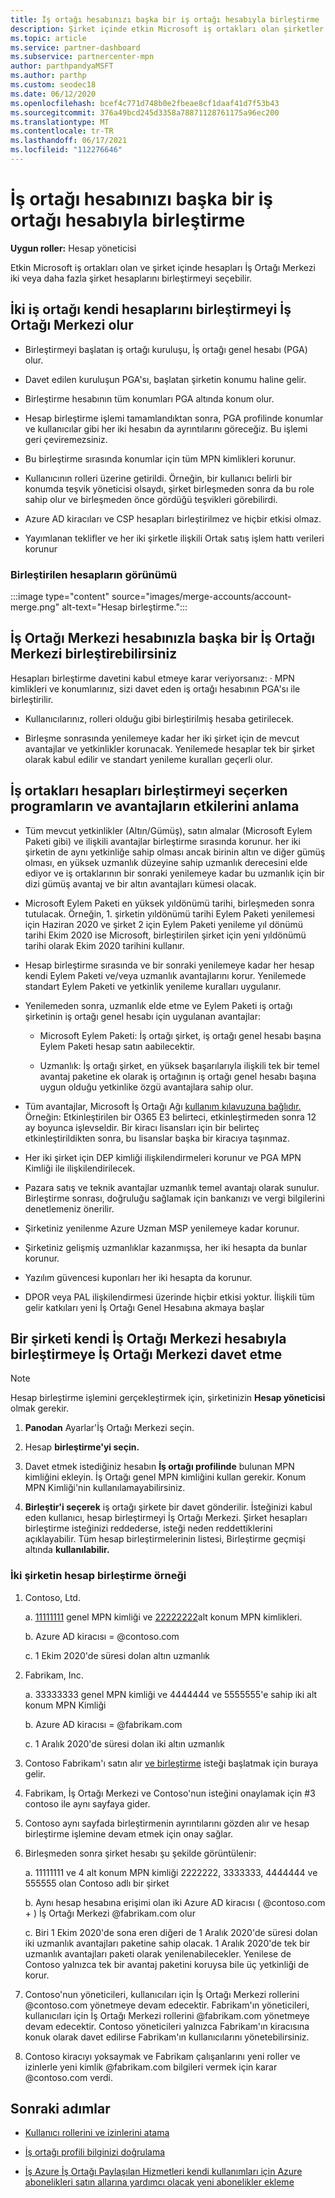 ```yaml
---
title: İş ortağı hesabınızı başka bir iş ortağı hesabıyla birleştirme
description: Şirket içinde etkin Microsoft iş ortakları olan şirketler için iş ortağı İş Ortağı Merkezi başka bir iş ortağı hesabıyla birleştirmeyi İş Ortağı Merkezi.
ms.topic: article
ms.service: partner-dashboard
ms.subservice: partnercenter-mpn
author: parthpandyaMSFT
ms.author: parthp
ms.custom: seodec18
ms.date: 06/12/2020
ms.openlocfilehash: bcef4c771d748b0e2fbeae8cf1daaf41d7f53b43
ms.sourcegitcommit: 376a49bcd245d3358a78871128761175a96ec200
ms.translationtype: MT
ms.contentlocale: tr-TR
ms.lasthandoff: 06/17/2021
ms.locfileid: "112276646"
---
```

# <a name="merge-your-partner-account-with-another-partner-account"></a>İş ortağı hesabınızı başka bir iş ortağı hesabıyla birleştirme

**Uygun roller:** Hesap yöneticisi

Etkin Microsoft iş ortakları olan ve şirket içinde hesapları İş Ortağı Merkezi iki veya daha fazla şirket hesaplarını birleştirmeyi seçebilir.

## <a name="what-happens-when-two-partners-elect-to-merge-their-partner-center-accounts"></a>İki iş ortağı kendi hesaplarını birleştirmeyi İş Ortağı Merkezi olur

- Birleştirmeyi başlatan iş ortağı kuruluşu, İş ortağı genel hesabı (PGA) olur.

- Davet edilen kuruluşun PGA'sı, başlatan şirketin konumu haline gelir.

- Birleştirme hesabının tüm konumları PGA altında konum olur.

- Hesap birleştirme işlemi tamamlandıktan sonra, PGA profilinde konumlar ve kullanıcılar gibi her iki hesabın da ayrıntılarını göreceğiz. Bu işlemi geri çeviremezsiniz.

- Bu birleştirme sırasında konumlar için tüm MPN kimlikleri korunur.

- Kullanıcının rolleri üzerine getirildi. Örneğin, bir kullanıcı belirli bir konumda teşvik yöneticisi olsaydı, şirket birleşmeden sonra da bu role sahip olur ve birleşmeden önce gördüğü teşvikleri görebilirdi.

- Azure AD kiracıları ve CSP hesapları birleştirilmez ve hiçbir etkisi olmaz.

- Yayımlanan teklifler ve her iki şirketle ilişkili Ortak satış işlem hattı verileri korunur

### <a name="view-of-merged-accounts"></a>Birleştirilen hesapların görünümü

:::image type="content" source="images/merge-accounts/account-merge.png" alt-text="Hesap birleştirme.":::

## <a name="what-to-expect-if-you-have-been-invited-to-merge-your-partner-center-account-with-another-partner-center-account"></a>İş Ortağı Merkezi hesabınızla başka bir İş Ortağı Merkezi birleştirebilirsiniz

Hesapları birleştirme davetini kabul etmeye karar veriyorsanız: · MPN kimlikleri ve konumlarınız, sizi davet eden iş ortağı hesabının PGA'sı ile birleştirilir.

- Kullanıcılarınız, rolleri olduğu gibi birleştirilmiş hesaba getirilecek.

- Birleşme sonrasında yenilemeye kadar her iki şirket için de mevcut avantajlar ve yetkinlikler korunacak. Yenilemede hesaplar tek bir şirket olarak kabul edilir ve standart yenileme kuralları geçerli olur.

## <a name="understand-the-impacts-to-programs-and-benefits-when-partners-elect-to-merge-accounts"></a>İş ortakları hesapları birleştirmeyi seçerken programların ve avantajların etkilerini anlama

- Tüm mevcut yetkinlikler (Altın/Gümüş), satın almalar (Microsoft Eylem Paketi gibi) ve ilişkili avantajlar birleştirme sırasında korunur. her iki şirketin de aynı yetkinliğe sahip olması ancak birinin altın ve diğer gümüş olması, en yüksek uzmanlık düzeyine sahip uzmanlık derecesini elde ediyor ve iş ortaklarının bir sonraki yenilemeye kadar bu uzmanlık için bir dizi gümüş avantaj ve bir altın avantajları kümesi olacak. 

- Microsoft Eylem Paketi en yüksek yıldönümü tarihi, birleşmeden sonra tutulacak. Örneğin, 1. şirketin yıldönümü tarihi Eylem Paketi yenilemesi için Haziran 2020 ve şirket 2 için Eylem Paketi yenileme yıl dönümü tarihi Ekim 2020 ise Microsoft, birleştirilen şirket için yeni yıldönümü tarihi olarak Ekim 2020 tarihini kullanır.

- Hesap birleştirme sırasında ve bir sonraki yenilemeye kadar her hesap kendi Eylem Paketi ve/veya uzmanlık avantajlarını korur. Yenilemede standart Eylem Paketi ve yetkinlik yenileme kuralları uygulanır.

- Yenilemeden sonra, uzmanlık elde etme ve Eylem Paketi iş ortağı şirketinin iş ortağı genel hesabı için uygulanan avantajlar:

  - Microsoft Eylem Paketi: İş ortağı şirket, iş ortağı genel hesabı başına Eylem Paketi hesap satın aabilecektir.

  - Uzmanlık: İş ortağı şirket, en yüksek başarılarıyla ilişkili tek bir temel avantaj paketine ek olarak iş ortağının iş ortağı genel hesabı başına uygun olduğu yetkinlike özgü avantajlara sahip olur.

- Tüm avantajlar, Microsoft İş Ortağı Ağı [kullanım kılavuzuna bağlıdır.](https://aka.ms/partner-benefits-use-guide) Örneğin: Etkinleştirilen bir O365 E3 belirteci, etkinleştirmeden sonra 12 ay boyunca işlevseldir. Bir kiracı lisansları için bir belirteç etkinleştirildikten sonra, bu lisanslar başka bir kiracıya taşınmaz.

- Her iki şirket için DEP kimliği ilişkilendirmeleri korunur ve PGA MPN Kimliği ile ilişkilendirilecek.

- Pazara satış ve teknik avantajlar uzmanlık temel avantajı olarak sunulur. Birleştirme sonrası, doğruluğu sağlamak için bankanızı ve vergi bilgilerini denetlemeniz önerilir.

- Şirketiniz yenilenme Azure Uzman MSP yenilemeye kadar korunur.

- Şirketiniz gelişmiş uzmanlıklar kazanmışsa, her iki hesapta da bunlar korunur.

- Yazılım güvencesi kuponları her iki hesapta da korunur. 

- DPOR veya PAL ilişkilendirmesi üzerinde hiçbir etkisi yoktur. İlişkili tüm gelir katkıları yeni İş Ortağı Genel Hesabına akmaya başlar

## <a name="invite-a-company-to-merge-their-partner-center-account-with-your-partner-center-account"></a>Bir şirketi kendi İş Ortağı Merkezi hesabıyla birleştirmeye İş Ortağı Merkezi davet etme

>[!Note]
>Hesap birleştirme işlemini gerçekleştirmek için, şirketinizin **Hesap yöneticisi** olmak gerekir.

1. **Panodan** Ayarlar'İş Ortağı Merkezi seçin. 

2. Hesap **birleştirme'yi seçin.**

3. Davet etmek istediğiniz hesabın **İş ortağı profilinde** bulunan MPN kimliğini ekleyin. İş Ortağı genel MPN kimliğini kullan gerekir. Konum MPN Kimliği'nin kullanılamayabilirsiniz.

4. **Birleştir'i seçerek** iş ortağı şirkete bir davet gönderilir. İsteğinizi kabul eden kullanıcı, hesap birleştirmeyi İş Ortağı Merkezi. Şirket hesapları birleştirme isteğinizi reddederse, isteği neden reddettiklerini açıklayabilir. Tüm hesap birleştirmelerinin listesi, Birleştirme geçmişi altında **kullanılabilir.**
 
### <a name="example-of-two-companies-merging-accounts"></a>İki şirketin hesap birleştirme örneği

1. Contoso, Ltd. 

    a. [11111111](https://partner.microsoft.com/pcv/accountsettings/connectedpartnerprofile) genel MPN kimliği ve [22222222](https://partner.microsoft.com/pcv/accountsettings/locationsprofile)alt konum MPN kimlikleri.
  
    b. Azure AD kiracısı = @contoso.com
 
    c. 1 Ekim 2020'de süresi dolan altın uzmanlık
2. Fabrikam, Inc.
 
    a.  33333333 genel MPN kimliği ve 4444444 ve 5555555'e sahip iki alt konum MPN Kimliği

    b.  Azure AD kiracısı = @fabrikam.com

    c.  1 Aralık 2020'de süresi dolan iki altın uzmanlık
3.  Contoso Fabrikam'ı satın alır [ve birleştirme](https://partner.microsoft.com/dashboard/account/merger) isteği başlatmak için buraya gelir.
4.  Fabrikam, İş Ortağı Merkezi ve Contoso'nun isteğini onaylamak için #3 contoso ile aynı sayfaya gider.
5.  Contoso aynı sayfada birleştirmenin ayrıntılarını gözden alır ve hesap birleştirme işlemine devam etmek için onay sağlar.
6.  Birleşmeden sonra şirket hesabı şu şekilde görüntülenir:

    a.  11111111 ve 4 alt konum MPN kimliği 2222222, 3333333, 4444444 ve 555555 olan Contoso adlı bir şirket
    
    b.  Aynı hesap hesabına erişimi olan iki Azure AD kiracısı ( @contoso.com + ) İş Ortağı Merkezi @fabrikam.com olur
    
    c.  Biri 1 Ekim 2020'de sona eren diğeri de 1 Aralık 2020'de süresi dolan iki uzmanlık avantajları paketine sahip olacak. 1 Aralık 2020'de tek bir uzmanlık avantajları paketi olarak yenilenabilecekler. Yenilese de Contoso yalnızca tek bir avantaj paketini koruysa bile üç yetkinliği de korur.
    
7.  Contoso'nun yöneticileri, kullanıcıları için İş Ortağı Merkezi rollerini @contoso.com yönetmeye devam edecektir. Fabrikam'ın yöneticileri, kullanıcıları için İş Ortağı Merkezi rollerini @fabrikam.com yönetmeye devam edecektir. Contoso yöneticileri yalnızca Fabrikam'ın kiracısına konuk olarak davet edilirse Fabrikam'ın kullanıcılarını yönetebilirsiniz.
8.  Contoso kiracıyı yoksaymak ve Fabrikam çalışanlarını yeni roller ve izinlerle yeni kimlik @fabrikam.com bilgileri vermek için karar @contoso.com verdi.

## <a name="next-steps"></a>Sonraki adımlar

- [Kullanıcı rollerini ve izinlerini atama](permissions-overview.md)

- [İş ortağı profili bilginizi doğrulama](update-your-partner-profile.md)

- [İş Azure İş Ortağı Paylaşılan Hizmetleri kendi kullanımları için Azure abonelikleri satın allarına yardımcı olacak yeni abonelikler ekleme](shared-services.md)
